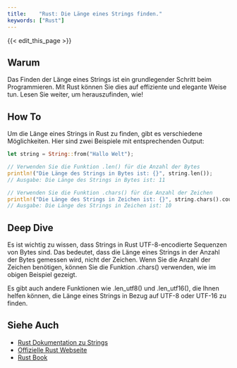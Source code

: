 ```yaml
---
title:    "Rust: Die Länge eines Strings finden."
keywords: ["Rust"]
---
```


{{< edit_this_page >}}

## Warum

Das Finden der Länge eines Strings ist ein grundlegender Schritt beim Programmieren. Mit Rust können Sie dies auf effiziente und elegante Weise tun. Lesen Sie weiter, um herauszufinden, wie!

## How To

Um die Länge eines Strings in Rust zu finden, gibt es verschiedene Möglichkeiten. Hier sind zwei Beispiele mit entsprechenden Output:

```Rust
let string = String::from("Hallo Welt");

// Verwenden Sie die Funktion .len() für die Anzahl der Bytes
println!("Die Länge des Strings in Bytes ist: {}", string.len());
// Ausgabe: Die Länge des Strings in Bytes ist: 11

// Verwenden Sie die Funktion .chars() für die Anzahl der Zeichen
println!("Die Länge des Strings in Zeichen ist: {}", string.chars().count());
// Ausgabe: Die Länge des Strings in Zeichen ist: 10
```

## Deep Dive

Es ist wichtig zu wissen, dass Strings in Rust UTF-8-encodierte Sequenzen von Bytes sind. Das bedeutet, dass die Länge eines Strings in der Anzahl der Bytes gemessen wird, nicht der Zeichen. Wenn Sie die Anzahl der Zeichen benötigen, können Sie die Funktion .chars() verwenden, wie im obigen Beispiel gezeigt.

Es gibt auch andere Funktionen wie .len_utf8() und .len_utf16(), die Ihnen helfen können, die Länge eines Strings in Bezug auf UTF-8 oder UTF-16 zu finden.

## Siehe Auch

- [Rust Dokumentation zu Strings](https://doc.rust-lang.org/std/string/)
- [Offizielle Rust Webseite](https://www.rust-lang.org/)
- [Rust Book](https://doc.rust-lang.org/stable/book/)